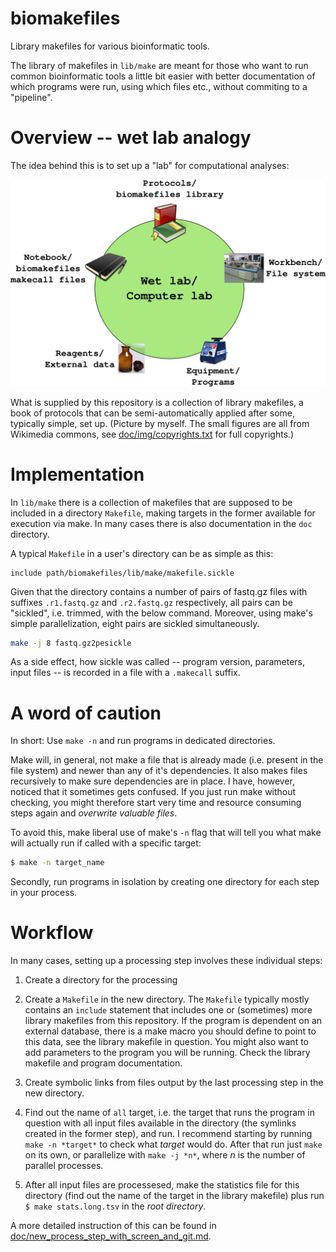 # biomakefiles

Library makefiles for various bioinformatic tools.

The library of makefiles in `lib/make` are meant for those who want to run common
bioinformatic tools a little bit easier with better documentation of which programs
were run, using which files etc., without commiting to a "pipeline".

# Overview -- wet lab analogy

The idea behind this is to set up a "lab" for computational analyses:

![Lab analogy](doc/img/lab_analogy.png)

What is supplied by this repository is a collection of library makefiles, a book of
protocols that can be semi-automatically applied after some, typically simple, set up.
(Picture by myself. The small figures are all from Wikimedia commons, see
[doc/img/copyrights.txt](doc/img/copyrights.txt) for full copyrights.)

# Implementation

In `lib/make` there is a collection of makefiles that are supposed to be
included in a directory `Makefile`, making targets in the former available for
execution via make. In many cases there is also documentation in the `doc`
directory.

A typical `Makefile` in a user's directory can be as simple as this:

```make
include path/biomakefiles/lib/make/makefile.sickle
```

Given that the directory contains a number of pairs of fastq.gz files with
suffixes `.r1.fastq.gz` and `.r2.fastq.gz` respectively, all pairs can be
"sickled", i.e. trimmed, with the below command. Moreover, using make's simple
parallelization, eight pairs are sickled simultaneously.

```bash
make -j 8 fastq.gz2pesickle
```

As a side effect, how sickle was called -- program version, parameters, input
files -- is recorded in a file with a `.makecall` suffix.

# A word of caution

In short: Use `make -n` and run programs in dedicated directories.

Make will, in general, not make a file that is already made
(i.e. present in the file system) and newer than any of it's dependencies. It
also makes files recursively to make sure dependencies are in place. I
have, however, noticed that it sometimes gets confused. If you just run make
without checking, you might therefore start very time and resource consuming
steps again and *overwrite valuable files*.

To avoid this, make liberal use of make's `-n` flag that will tell you what make
will actually run if called with a specific target:

```bash
$ make -n target_name
```

Secondly, run programs in isolation by creating one directory for each step in
your process.

# Workflow

In many cases, setting up a processing step involves these individual steps:

1. Create a directory for the processing

2. Create a `Makefile` in the new directory. The `Makefile` typically mostly
   contains an `include` statement that includes one or (sometimes) more library
   makefiles from this repository. If the program is dependent on an external
   database, there is a make macro you should define to point to this data, see
   the library makefile in question. You might also want to add parameters to
   the program you will be running. Check the library makefile and program
   documentation.

3. Create symbolic links from files output by the last processing step in the
   new directory.

4. Find out the name of `all` target, i.e. the target that runs the program in
   question with all input files available in the directory (the symlinks
   created in the former step), and run. I recommend starting by running `make
   -n *target*` to check what *target* would do. After that run just `make` on
   its own, or parallelize with `make -j *n*`, where *n* is the number of
   parallel processes.

5. After all input files are processesed, make the statistics file for this
   directory (find out the name of the target in the library makefile) plus run
   `$ make stats.long.tsv` in the *root directory*.

 A more detailed instruction of this can be found in 
 [doc/new_process_step_with_screen_and_git.md](doc/new_process_step_with_screen_and_git.md).

